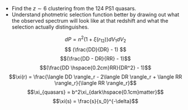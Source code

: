 - Find the $z \sim 6$ clustering from the 124 PS1 quasars.
- Understand photmetric selection function better by drawing out what the observed spectrum will look like at that redshift and what the selection actually distinguishes.

$$ dP = n^2(1 + \xi(r_{12}))dV_1dV_2 $$
$$ (\frac{DD}{DR} - 1) $$
$$(\frac{DD - DR}{RR} - 1)$$
$$(\frac{DD \hspace{0.2cm}RR}{DR^2} - 1)$$
$$\xi(r) = \frac{\langle DD \rangle_r - 2\langle DR \rangle_r + \langle RR \rangle_r}{\langle RR \rangle_r}$$
$$\xi_{quasars} = b^2\xi_{dark\hspace{0.1cm}matter}$$
$$\xi(s) = \frac{s}{s_0}^{-\delta}$$